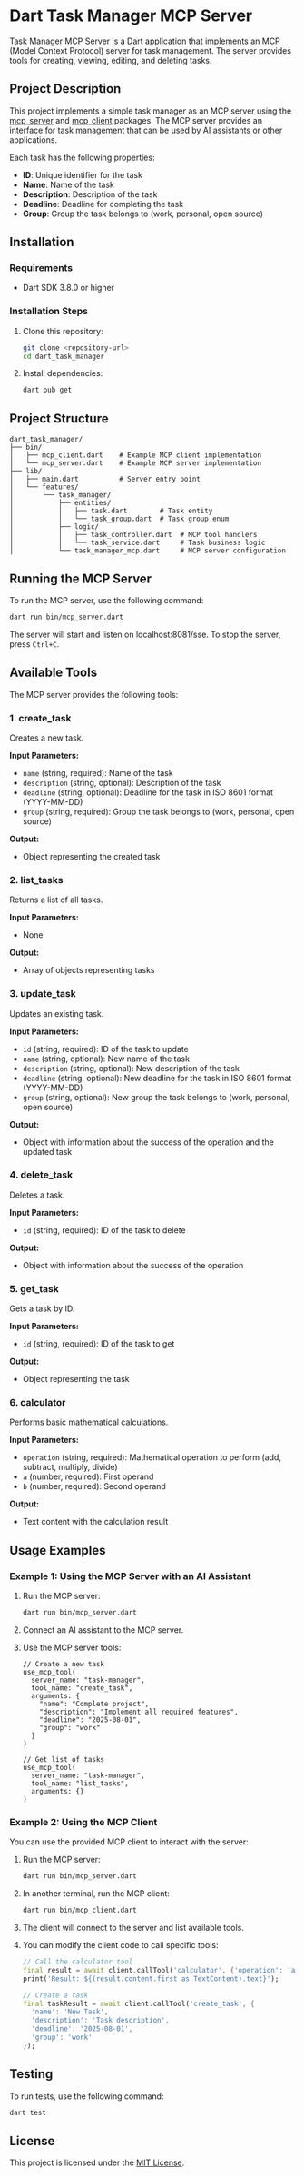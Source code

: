 # Dart Task Manager MCP Server

Task Manager MCP Server is a Dart application that implements an MCP (Model Context Protocol) server for task management. The server provides tools for creating, viewing, editing, and deleting tasks.

## Project Description

This project implements a simple task manager as an MCP server using the [mcp_server](https://pub.dev/packages/mcp_server) and [mcp_client](https://pub.dev/packages/mcp_client) packages. The MCP server provides an interface for task management that can be used by AI assistants or other applications.

Each task has the following properties:
- **ID**: Unique identifier for the task
- **Name**: Name of the task
- **Description**: Description of the task
- **Deadline**: Deadline for completing the task
- **Group**: Group the task belongs to (work, personal, open source)

## Installation

### Requirements
- Dart SDK 3.8.0 or higher

### Installation Steps

1. Clone this repository:
   ```bash
   git clone <repository-url>
   cd dart_task_manager
   ```

2. Install dependencies:
   ```bash
   dart pub get
   ```

## Project Structure

```
dart_task_manager/
├── bin/
│   ├── mcp_client.dart    # Example MCP client implementation
│   └── mcp_server.dart    # Example MCP server implementation
├── lib/
│   ├── main.dart          # Server entry point
│   └── features/
│       └── task_manager/
│           ├── entities/
│           │   ├── task.dart        # Task entity
│           │   └── task_group.dart  # Task group enum
│           ├── logic/
│           │   ├── task_controller.dart  # MCP tool handlers
│           │   └── task_service.dart     # Task business logic
│           └── task_manager_mcp.dart     # MCP server configuration
```

## Running the MCP Server

To run the MCP server, use the following command:

```bash
dart run bin/mcp_server.dart
```

The server will start and listen on localhost:8081/sse. To stop the server, press `Ctrl+C`.

## Available Tools

The MCP server provides the following tools:

### 1. create_task

Creates a new task.

**Input Parameters:**
- `name` (string, required): Name of the task
- `description` (string, optional): Description of the task
- `deadline` (string, optional): Deadline for the task in ISO 8601 format (YYYY-MM-DD)
- `group` (string, required): Group the task belongs to (work, personal, open source)

**Output:**
- Object representing the created task

### 2. list_tasks

Returns a list of all tasks.

**Input Parameters:**
- None

**Output:**
- Array of objects representing tasks

### 3. update_task

Updates an existing task.

**Input Parameters:**
- `id` (string, required): ID of the task to update
- `name` (string, optional): New name of the task
- `description` (string, optional): New description of the task
- `deadline` (string, optional): New deadline for the task in ISO 8601 format (YYYY-MM-DD)
- `group` (string, optional): New group the task belongs to (work, personal, open source)

**Output:**
- Object with information about the success of the operation and the updated task

### 4. delete_task

Deletes a task.

**Input Parameters:**
- `id` (string, required): ID of the task to delete

**Output:**
- Object with information about the success of the operation

### 5. get_task

Gets a task by ID.

**Input Parameters:**
- `id` (string, required): ID of the task to get

**Output:**
- Object representing the task

### 6. calculator

Performs basic mathematical calculations.

**Input Parameters:**
- `operation` (string, required): Mathematical operation to perform (add, subtract, multiply, divide)
- `a` (number, required): First operand
- `b` (number, required): Second operand

**Output:**
- Text content with the calculation result

## Usage Examples

### Example 1: Using the MCP Server with an AI Assistant

1. Run the MCP server:
   ```bash
   dart run bin/mcp_server.dart
   ```

2. Connect an AI assistant to the MCP server.

3. Use the MCP server tools:

   ```
   // Create a new task
   use_mcp_tool(
     server_name: "task-manager",
     tool_name: "create_task",
     arguments: {
       "name": "Complete project",
       "description": "Implement all required features",
       "deadline": "2025-08-01",
       "group": "work"
     }
   )

   // Get list of tasks
   use_mcp_tool(
     server_name: "task-manager",
     tool_name: "list_tasks",
     arguments: {}
   )
   ```

### Example 2: Using the MCP Client

You can use the provided MCP client to interact with the server:

1. Run the MCP server:
   ```bash
   dart run bin/mcp_server.dart
   ```

2. In another terminal, run the MCP client:
   ```bash
   dart run bin/mcp_client.dart
   ```

3. The client will connect to the server and list available tools.

4. You can modify the client code to call specific tools:
   ```dart
   // Call the calculator tool
   final result = await client.callTool('calculator', {'operation': 'add', 'a': 5, 'b': 3});
   print('Result: ${(result.content.first as TextContent).text}');
   
   // Create a task
   final taskResult = await client.callTool('create_task', {
     'name': 'New Task',
     'description': 'Task description',
     'deadline': '2025-08-01',
     'group': 'work'
   });
   ```

## Testing

To run tests, use the following command:

```bash
dart test
```

## License

This project is licensed under the [MIT License](LICENSE).
